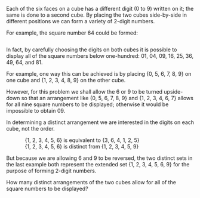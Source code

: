   <p>Each of the six faces on a cube has a different digit (0 to 9) written on it; the same is done to a second cube. By placing the two cubes side-by-side in different positions we can form a variety of 2-digit numbers.</p>    <p>For example, the square number 64 could be formed:</p>      <img src="project/images/p_090.gif" alt="" /><br />      <p>In fact, by carefully choosing the digits on both cubes it is possible to display all of the square numbers below one-hundred: 01, 04, 09, 16, 25, 36, 49, 64, and 81.</p>    <p>For example, one way this can be achieved is by placing {0, 5, 6, 7, 8, 9} on one cube and {1, 2, 3, 4, 8, 9} on the other cube.</p>    <p>However, for this problem we shall allow the 6 or 9 to be turned upside-down so that an arrangement like {0, 5, 6, 7, 8, 9} and {1, 2, 3, 4, 6, 7} allows for all nine square numbers to be displayed; otherwise it would be impossible to obtain 09.</p>    <p>In determining a distinct arrangement we are interested in the digits on each cube, not the order.</p>    <p style="margin-left:50px;">{1, 2, 3, 4, 5, 6} is equivalent to {3, 6, 4, 1, 2, 5}<br />  {1, 2, 3, 4, 5, 6} is distinct from {1, 2, 3, 4, 5, 9}</p>    <p>But because we are allowing 6 and 9 to be reversed, the two distinct sets in the last example both represent the extended set {1, 2, 3, 4, 5, 6, 9} for the purpose of forming 2-digit numbers.</p>    <p>How many distinct arrangements of the two cubes allow for all of the square numbers to be displayed?</p>  